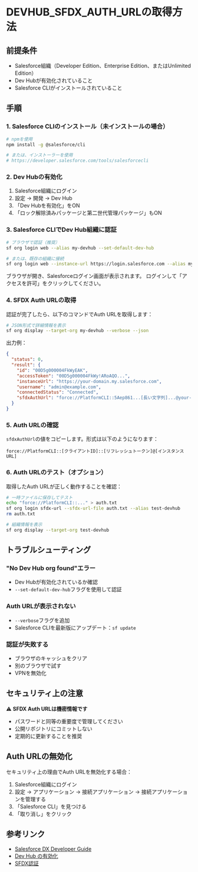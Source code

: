 # DEVHUB_SFDX_AUTH_URLの取得方法

## 前提条件
- Salesforce組織（Developer Edition、Enterprise Edition、またはUnlimited Edition）
- Dev Hubが有効化されていること
- Salesforce CLIがインストールされていること

## 手順

### 1. Salesforce CLIのインストール（未インストールの場合）

```bash
# npmを使用
npm install -g @salesforce/cli

# または、インストーラーを使用
# https://developer.salesforce.com/tools/salesforcecli
```

### 2. Dev Hubの有効化

1. Salesforce組織にログイン
2. 設定 → 開発 → Dev Hub
3. 「Dev Hubを有効化」をON
4. 「ロック解除済みパッケージと第二世代管理パッケージ」もON

### 3. Salesforce CLIでDev Hub組織に認証

```bash
# ブラウザで認証（推奨）
sf org login web --alias my-devhub --set-default-dev-hub

# または、既存の組織に接続
sf org login web --instance-url https://login.salesforce.com --alias my-devhub --set-default-dev-hub
```

ブラウザが開き、Salesforceログイン画面が表示されます。
ログインして「アクセスを許可」をクリックしてください。

### 4. SFDX Auth URLの取得

認証が完了したら、以下のコマンドでAuth URLを取得します：

```bash
# JSON形式で詳細情報を表示
sf org display --target-org my-devhub --verbose --json
```

出力例：
```json
{
  "status": 0,
  "result": {
    "id": "00D5g000004FkWyEAK",
    "accessToken": "00D5g000004FkWy!ARoAQO...",
    "instanceUrl": "https://your-domain.my.salesforce.com",
    "username": "admin@example.com",
    "connectedStatus": "Connected",
    "sfdxAuthUrl": "force://PlatformCLI::5Aep861...[長い文字列]...@your-domain.my.salesforce.com"
  }
}
```

### 5. Auth URLの確認

`sfdxAuthUrl`の値をコピーします。形式は以下のようになります：

```
force://PlatformCLI::[クライアントID]::[リフレッシュトークン]@[インスタンスURL]
```

### 6. Auth URLのテスト（オプション）

取得したAuth URLが正しく動作することを確認：

```bash
# 一時ファイルに保存してテスト
echo "force://PlatformCLI::..." > auth.txt
sf org login sfdx-url --sfdx-url-file auth.txt --alias test-devhub
rm auth.txt

# 組織情報を表示
sf org display --target-org test-devhub
```

## トラブルシューティング

### "No Dev Hub org found"エラー
- Dev Hubが有効化されているか確認
- `--set-default-dev-hub`フラグを使用して認証

### Auth URLが表示されない
- `--verbose`フラグを追加
- Salesforce CLIを最新版にアップデート：`sf update`

### 認証が失敗する
- ブラウザのキャッシュをクリア
- 別のブラウザで試す
- VPNを無効化

## セキュリティ上の注意

⚠️ **SFDX Auth URLは機密情報です**
- パスワードと同等の重要度で管理してください
- 公開リポジトリにコミットしない
- 定期的に更新することを推奨

## Auth URLの無効化

セキュリティ上の理由でAuth URLを無効化する場合：

1. Salesforce組織にログイン
2. 設定 → アプリケーション → 接続アプリケーション → 接続アプリケーションを管理する
3. 「Salesforce CLI」を見つける
4. 「取り消し」をクリック

## 参考リンク

- [Salesforce DX Developer Guide](https://developer.salesforce.com/docs/atlas.en-us.sfdx_dev.meta/sfdx_dev/)
- [Dev Hub の有効化](https://developer.salesforce.com/docs/atlas.ja-jp.sfdx_setup.meta/sfdx_setup/sfdx_setup_enable_devhub.htm)
- [SFDX認証](https://developer.salesforce.com/docs/atlas.en-us.sfdx_cli_reference.meta/sfdx_cli_reference/cli_reference_auth.htm)